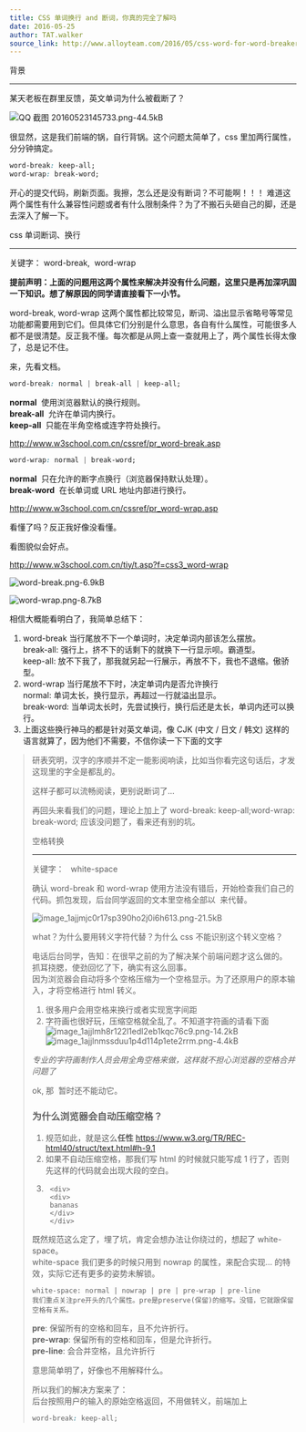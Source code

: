 ```yaml
---
title: CSS 单词换行 and 断词，你真的完全了解吗
date: 2016-05-25
author: TAT.walker
source_link: http://www.alloyteam.com/2016/05/css-word-for-word-breaker-do-you-really-understand/
---
```


<!-- {% raw %} - for jekyll -->

背景  

* * *

某天老板在群里反馈，英文单词为什么被截断了？ 

![QQ 截图 20160523145733.png-44.5kB](http://www.alloyteam.com/wp-content/uploads/auto_save_image/2016/05/104717l1Y.png "点击查看大图")

很显然，这是我们前端的锅，自行背锅。这个问题太简单了，css 里加两行属性，分分钟搞定。

```css
word-break: keep-all;
word-wrap: break-word;
```

开心的提交代码，刷新页面。我擦，怎么还是没有断词？不可能啊！！！ 难道这两个属性有什么兼容性问题或者有什么限制条件？为了不搬石头砸自己的脚，还是去深入了解一下。

css 单词断词、换行  

* * *

关键字： word-break,  word-wrap

**提前声明：上面的问题用这两个属性来解决并没有什么问题，这里只是再加深巩固一下知识。想了解原因的同学请直接看下一小节。**

word-break, word-wrap 这两个属性都比较常见，断词、溢出显示省略号等常见功能都需要用到它们。但具体它们分别是什么意思，各自有什么属性，可能很多人都不是很清楚。反正我不懂。每次都是从网上查一查就用上了，两个属性长得太像了，总是记不住。

来，先看文档。

```css
word-break: normal | break-all | keep-all;
```

**normal**  使用浏览器默认的换行规则。   
**break-all**  允许在单词内换行。   
**keep-all**  只能在半角空格或连字符处换行。

<http://www.w3school.com.cn/cssref/pr_word-break.asp>

```css
word-wrap: normal | break-word;
```

**normal**  只在允许的断字点换行（浏览器保持默认处理）。   
**break-word**  在长单词或 URL 地址内部进行换行。

<http://www.w3school.com.cn/cssref/pr_word-wrap.asp>

看懂了吗？反正我好像没看懂。

看图貌似会好点。

<http://www.w3school.com.cn/tiy/t.asp?f=css3_word-wrap> 

![word-break.png-6.9kB](http://www.alloyteam.com/wp-content/uploads/auto_save_image/2016/05/104717Tfq.png "点击查看大图")

![word-wrap.png-8.7kB](http://www.alloyteam.com/wp-content/uploads/auto_save_image/2016/05/104717zmN.png)

相信大概能看明白了，我简单总结下：

1.  word-break 当行尾放不下一个单词时，决定单词内部该怎么摆放。   
    break-all: 强行上，挤不下的话剩下的就换下一行显示呗。霸道型。   
    keep-all: 放不下我了，那我就另起一行展示，再放不下，我也不退缩。傲骄型。
2.  word-wrap 当行尾放不下时，决定单词内是否允许换行   
    normal: 单词太长，换行显示，再超过一行就溢出显示。   
    break-word: 当单词太长时，先尝试换行，换行后还是太长，单词内还可以换行。
3.  上面这些换行神马的都是针对英文单词，像 CJK (中文 / 日文 / 韩文) 这样的语言就算了，因为他们不需要，不信你读一下下面的文字

> 研表究明，汉字的序顺并不定一能影阅响读，比如当你看完这句话后，才发这现里的字全是都乱的。
>
> 这样子都可以流畅阅读，更别说断词了...
>
> 再回头来看我们的问题，理论上加上了 word-break: keep-all;word-wrap: break-word; 应该没问题了，看来还有别的坑。
>
> 空格转换  
>
> * * *
>
> 关键字：   white-space
>
> 确认 word-break 和 word-wrap 使用方法没有错后，开始检查我们自己的代码。抓包发现，后台同学返回的文本里空格全部以  来代替。 
>
> ![image_1ajjmjc0r17sp390ho2j0i6h613.png-21.5kB](http://www.alloyteam.com/wp-content/uploads/auto_save_image/2016/05/104717juI.png)
>
> what？为什么要用转义字符代替？为什么 css 不能识别这个转义空格？
>
> 电话后台同学，告知：在很早之前的为了解决某个前端问题才这么做的。   
> 抓耳挠腮，使劲回忆了下，确实有这么回事。   
> 因为浏览器会自动将多个空格压缩为一个空格显示。为了还原用户的原本输入，才将空格进行 html 转义。
>
> 1.  很多用户会用空格来换行或者实现宽字间距
> 2.  字符画也很好玩，压缩空格就全乱了。不知道字符画的请看下面   
>     ![image_1ajjlmh8r122l1edl2eb1kqc76c9.png-14.2kB](http://www.alloyteam.com/wp-content/uploads/auto_save_image/2016/05/104717kAZ.png)   
>     ![image_1ajjlnmssduu1p4d114p1ete2rrm.png-4.4kB](http://www.alloyteam.com/wp-content/uploads/auto_save_image/2016/05/104717kAN.png)
>
> _专业的字符画制作人员会用全角空格来做，这样就不担心浏览器的空格合并问题了_
>
> ok, 那  暂时还不能动它。
>
> ### 为什么浏览器会自动压缩空格？
>
> 1.  规范如此，就是这么**任性** <https://www.w3.org/TR/REC-html40/struct/text.html#h-9.1>
> 2.  如果不自动压缩空格，那我们写 html 的时候就只能写成 1 行了，否则先这样的代码就会出现大段的空白。
> 3.      <div>
>         <div>
>         bananas
>         </div>
>         </div>
>
> 既然规范这么定了，埋了坑，肯定会想办法让你绕过的，想起了 white-space。  
> white-space 我们更多的时候只用到 nowrap 的属性，来配合实现... 的特效，实际它还有更多的姿势未解锁。
>
>     white-space: normal | nowrap | pre | pre-wrap | pre-line 
>     我们重点关注pre开头的几个属性。pre是preserve(保留)的缩写。没错，它就跟保留空格有关系。
>
> **pre**: 保留所有的空格和回车，且不允许折行。   
> **pre-wrap**: 保留所有的空格和回车，但是允许折行。   
> **pre-line**: 会合并空格，且允许折行
>
> 意思简单明了，好像也不用解释什么。
>
> 所以我们的解决方案来了：   
> 后台按照用户的输入的原始空格返回，不用做转义，前端加上
>
> ```css
> word-break: keep-all;
> ```


<!-- {% endraw %} - for jekyll -->